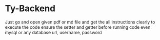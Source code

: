 # Ty-Backend

Just go and open given pdf or md file and get the all instructions clearly to execute the code ensure the setter and getter before running code even mysql or any database url, username, password
